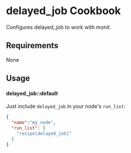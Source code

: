 delayed_job Cookbook
====================
Configures delayed_job to work with monit.

Requirements
------------
None

Usage
-----
#### delayed_job::default
Just include `delayed_job` in your node's `run_list`:

```json
{
  "name":"my_node",
  "run_list": [
    "recipe[delayed_job]"
  ]
}
```
